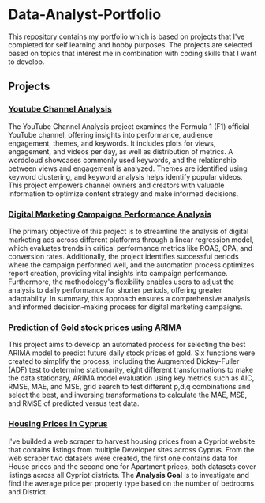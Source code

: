 # Data-Analyst-Portfolio

This repository contains my portfolio which is based on projects that I've completed for self learning and hobby purposes. The projects are selected based on topics that interest me in combination with coding skills that I want to develop. 

## Projects
### [Youtube Channel Analysis](https://github.com/spyrou-andre/Data-Analyst-Portfolio/blob/main/Youtube_Channel_Analysis/Youtube-Channel-Analysis.ipynb)
The YouTube Channel Analysis project examines the Formula 1 (F1) official YouTube channel, offering insights into performance, audience engagement, themes, and keywords. It includes plots for views, engagement, and videos per day, as well as distribution of metrics. A wordcloud showcases commonly used keywords, and the relationship between views and engagement is analyzed. Themes are identified using keyword clustering, and keyword analysis helps identify popular videos. This project empowers channel owners and creators with valuable information to optimize content strategy and make informed decisions.
### [Digital Marketing Campaigns Performance Analysis](https://github.com/spyrou-andre/Data-Analyst-Portfolio/blob/main/digital_campaigns_analysis/Digital%20Marketing%20Campaigns%20Performance%20Analysis.ipynb)
The primary objective of this project is to streamline the analysis of digital marketing ads across different platforms through a linear regression model, which evaluates trends in critical performance metrics like ROAS, CPA, and conversion rates. Additionally, the project identifies successful periods where the campaign performed well, and the automation process optimizes report creation, providing vital insights into campaign performance. Furthermore, the methodology's flexibility enables users to adjust the analysis to daily performance for shorter periods, offering greater adaptability. In summary, this approach ensures a comprehensive analysis and informed decision-making process for digital marketing campaigns.
### [Prediction of Gold stock prices using ARIMA](https://github.com/spyrou-andre/Data-Analyst-Portfolio/blob/main/Arima_Automations/Prediction%20of%20Gold%20stock%20prices%20using%20ARIMA.ipynb)
This project aims to develop an automated process for selecting the best ARIMA model to predict future daily stock prices of gold. Six functions were created to simplify the process, including the Augmented Dickey-Fuller (ADF) test to determine stationarity, eight different transformations to make the data stationary, ARIMA model evaluation using key metrics such as AIC, RMSE, MAE, and MSE, grid search to test different p,d,q combinations and select the best, and inversing transformations to calculate the MAE, MSE, and RMSE of predicted versus test data.
### [Housing Prices in Cyprus](https://github.com/spyrou-andre/Data-Analyst-Portfolio/blob/main/Housing-Prices/Housing%20Prices%20Analysis.ipynb) 
I've builded a web scraper to harvest housing prices from a Cypriot website that contains listings from multiple Developer sites across Cyprus. From the web scraper two datasets were created, the first one contains data for House prices and the second one for Apartment prices, both datasets cover listings across all Cypriot districts. The **Analysis Goal** is to investigate and find the average price per property type based on the number of bedrooms and District. 

